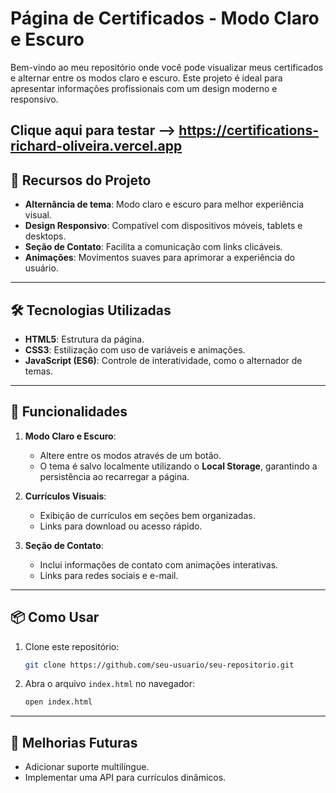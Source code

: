 
# Página de Certificados - Modo Claro e Escuro

Bem-vindo ao meu repositório onde você pode visualizar meus certificados e alternar entre os modos claro e escuro. Este projeto é ideal para apresentar informações profissionais com um design moderno e responsivo.

Clique aqui para testar --> https://certifications-richard-oliveira.vercel.app
---

## 🚀 Recursos do Projeto

- **Alternância de tema**: Modo claro e escuro para melhor experiência visual.
- **Design Responsivo**: Compatível com dispositivos móveis, tablets e desktops.
- **Seção de Contato**: Facilita a comunicação com links clicáveis.
- **Animações**: Movimentos suaves para aprimorar a experiência do usuário.

---

## 🛠️ Tecnologias Utilizadas

- **HTML5**: Estrutura da página.
- **CSS3**: Estilização com uso de variáveis e animações.
- **JavaScript (ES6)**: Controle de interatividade, como o alternador de temas.

---

## 🌟 Funcionalidades

1. **Modo Claro e Escuro**:
   - Altere entre os modos através de um botão.
   - O tema é salvo localmente utilizando o **Local Storage**, garantindo a persistência ao recarregar a página.

2. **Currículos Visuais**:
   - Exibição de currículos em seções bem organizadas.
   - Links para download ou acesso rápido.

3. **Seção de Contato**:
   - Inclui informações de contato com animações interativas.
   - Links para redes sociais e e-mail.

---

## 📦 Como Usar

1. Clone este repositório:
   ```bash
   git clone https://github.com/seu-usuario/seu-repositorio.git
   ```
2. Abra o arquivo `index.html` no navegador:
   ```bash
   open index.html
   ```
   
---

## 📝 Melhorias Futuras

- Adicionar suporte multilíngue.
- Implementar uma API para currículos dinâmicos.

